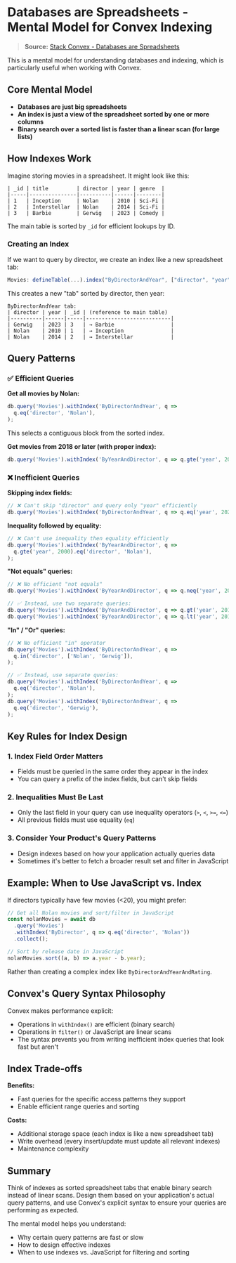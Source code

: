 # Databases are Spreadsheets - Mental Model for Convex Indexing

> **Source:**
> [Stack Convex - Databases are Spreadsheets](https://stack.convex.dev/databases-are-spreadsheets)

This is a mental model for understanding databases and indexing, which is
particularly useful when working with Convex.

## Core Mental Model

- **Databases are just big spreadsheets**
- **An index is just a view of the spreadsheet sorted by one or more columns**
- **Binary search over a sorted list is faster than a linear scan (for large
  lists)**

## How Indexes Work

Imagine storing movies in a spreadsheet. It might look like this:

```
| _id | title         | director | year | genre  |
|-----|---------------|----------|------|--------|
| 1   | Inception     | Nolan    | 2010 | Sci-Fi |
| 2   | Interstellar  | Nolan    | 2014 | Sci-Fi |
| 3   | Barbie        | Gerwig   | 2023 | Comedy |
```

The main table is sorted by `_id` for efficient lookups by ID.

### Creating an Index

If we want to query by director, we create an index like a new spreadsheet tab:

```typescript
Movies: defineTable(...).index("ByDirectorAndYear", ["director", "year"])
```

This creates a new "tab" sorted by director, then year:

```
ByDirectorAndYear tab:
| director | year | _id | (reference to main table)
|----------|------|-----|---------------------------|
| Gerwig   | 2023 | 3   | → Barbie                  |
| Nolan    | 2010 | 1   | → Inception               |
| Nolan    | 2014 | 2   | → Interstellar            |
```

## Query Patterns

### ✅ Efficient Queries

**Get all movies by Nolan:**

```typescript
db.query('Movies').withIndex('ByDirectorAndYear', q =>
  q.eq('director', 'Nolan'),
);
```

This selects a contiguous block from the sorted index.

**Get movies from 2018 or later (with proper index):**

```typescript
db.query('Movies').withIndex('ByYearAndDirector', q => q.gte('year', 2018));
```

### ❌ Inefficient Queries

**Skipping index fields:**

```typescript
// ❌ Can't skip "director" and query only "year" efficiently
db.query('Movies').withIndex('ByDirectorAndYear', q => q.eq('year', 2023));
```

**Inequality followed by equality:**

```typescript
// ❌ Can't use inequality then equality efficiently
db.query('Movies').withIndex('ByYearAndDirector', q =>
  q.gte('year', 2000).eq('director', 'Nolan'),
);
```

**"Not equals" queries:**

```typescript
// ❌ No efficient "not equals"
db.query('Movies').withIndex('ByYearAndDirector', q => q.neq('year', 2018));

// ✅ Instead, use two separate queries:
db.query('Movies').withIndex('ByYearAndDirector', q => q.gt('year', 2018));
db.query('Movies').withIndex('ByYearAndDirector', q => q.lt('year', 2018));
```

**"In" / "Or" queries:**

```typescript
// ❌ No efficient "in" operator
db.query('Movies').withIndex('ByDirectorAndYear', q =>
  q.in('director', ['Nolan', 'Gerwig']),
);

// ✅ Instead, use separate queries:
db.query('Movies').withIndex('ByDirectorAndYear', q =>
  q.eq('director', 'Nolan'),
);
db.query('Movies').withIndex('ByDirectorAndYear', q =>
  q.eq('director', 'Gerwig'),
);
```

## Key Rules for Index Design

### 1. Index Field Order Matters

- Fields must be queried in the same order they appear in the index
- You can query a prefix of the index fields, but can't skip fields

### 2. Inequalities Must Be Last

- Only the last field in your query can use inequality operators (`>`, `<`,
  `>=`, `<=`)
- All previous fields must use equality (`eq`)

### 3. Consider Your Product's Query Patterns

- Design indexes based on how your application actually queries data
- Sometimes it's better to fetch a broader result set and filter in JavaScript

## Example: When to Use JavaScript vs. Index

If directors typically have few movies (<20), you might prefer:

```typescript
// Get all Nolan movies and sort/filter in JavaScript
const nolanMovies = await db
  .query('Movies')
  .withIndex('ByDirector', q => q.eq('director', 'Nolan'))
  .collect();

// Sort by release date in JavaScript
nolanMovies.sort((a, b) => a.year - b.year);
```

Rather than creating a complex index like `ByDirectorAndYearAndRating`.

## Convex's Query Syntax Philosophy

Convex makes performance explicit:

- Operations in `withIndex()` are efficient (binary search)
- Operations in `filter()` or JavaScript are linear scans
- The syntax prevents you from writing inefficient index queries that look fast
  but aren't

## Index Trade-offs

**Benefits:**

- Fast queries for the specific access patterns they support
- Enable efficient range queries and sorting

**Costs:**

- Additional storage space (each index is like a new spreadsheet tab)
- Write overhead (every insert/update must update all relevant indexes)
- Maintenance complexity

## Summary

Think of indexes as sorted spreadsheet tabs that enable binary search instead of
linear scans. Design them based on your application's actual query patterns, and
use Convex's explicit syntax to ensure your queries are performing as expected.

The mental model helps you understand:

- Why certain query patterns are fast or slow
- How to design effective indexes
- When to use indexes vs. JavaScript for filtering and sorting
